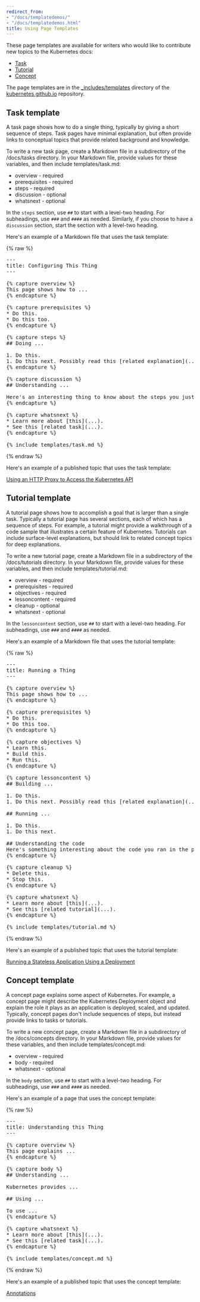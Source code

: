 ```yaml
---
redirect_from:
- "/docs/templatedemos/"
- "/docs/templatedemos.html"
title: Using Page Templates
---
```


<!--<html>
<body>-->

<p>These page templates are available for writers who would like to contribute new topics to the Kubernetes docs:</p>

<ul>
    <li><a href="#task_template">Task</a></li>
    <li><a href="#tutorial_template">Tutorial</a></li>
    <li><a href="#concept_template">Concept</a></li>
</ul>

<p>The page templates are in the <a href="https://github.com/kubernetes/kubernetes.github.io/tree/master/_includes/templates" target="_blank">_includes/templates</a> directory of the <a href="https://github.com/kubernetes/kubernetes.github.io">kubernetes.github.io</a> repository.

<h2 id="task_template">Task template</h2>

<p>A task page shows how to do a single thing, typically by giving a short
sequence of steps. Task pages have minimal explanation, but often provide links
to conceptual topics that provide related background and knowledge.</p>

<p>To write a new task page, create a Markdown file in a subdirectory of the
/docs/tasks directory. In your Markdown file, provide values for these
variables, and then include templates/task.md:</p>

<ul>
    <li>overview - required</li>
    <li>prerequisites - required</li>
    <li>steps - required</li>
    <li>discussion - optional</li>
    <li>whatsnext - optional</li>
</ul>

<p>In the <code>steps</code> section, use <code>##</code> to start with a level-two heading. For subheadings,
use <code>###</code> and <code>####</code> as needed. Similarly, if you choose to have a <code>discussion</code> section,
start the section with a level-two heading.</p>

<p>Here's an example of a Markdown file that uses the task template:</p>

{% raw %}
<pre>---
title: Configuring This Thing
---

{% capture overview %}
This page shows how to ...
{% endcapture %}

{% capture prerequisites %}
* Do this.
* Do this too.
{% endcapture %}

{% capture steps %}
## Doing ...

1. Do this.
1. Do this next. Possibly read this [related explanation](...).
{% endcapture %}

{% capture discussion %}
## Understanding ...

Here's an interesting thing to know about the steps you just did.
{% endcapture %}

{% capture whatsnext %}
* Learn more about [this](...).
* See this [related task](...).
{% endcapture %}

{% include templates/task.md %}
</pre>
{% endraw %}

<p>Here's an example of a published topic that uses the task template:</p>

<p><a href="/docs/tasks/access-kubernetes-api/http-proxy-access-api">Using an HTTP Proxy to Access the Kubernetes API</a></p>

<h2 id="tutorial_template">Tutorial template</h2>

<p>A tutorial page shows how to accomplish a goal that is larger than a single
task. Typically a tutorial page has several sections, each of which has a
sequence of steps. For example, a tutorial might provide a walkthrough of a
code sample that illustrates a certain feature of Kubernetes. Tutorials can
include surface-level explanations, but should link to related concept topics
for deep explanations.

<p>To write a new tutorial page, create a Markdown file in a subdirectory of the
/docs/tutorials directory. In your Markdown file, provide values for these
variables, and then include templates/tutorial.md:</p>

<ul>
    <li>overview - required</li>
    <li>prerequisites - required</li>
    <li>objectives - required</li>
    <li>lessoncontent - required</li>
    <li>cleanup - optional</li>
    <li>whatsnext - optional</li>
</ul>

<p>In the <code>lessoncontent</code> section, use <code>##</code> to start with a level-two heading. For subheadings,
use <code>###</code> and <code>####</code> as needed.

<p>Here's an example of a Markdown file that uses the tutorial template:</p>

{% raw %}
<pre>---
title: Running a Thing
---

{% capture overview %}
This page shows how to ...
{% endcapture %}

{% capture prerequisites %}
* Do this.
* Do this too.
{% endcapture %}

{% capture objectives %}
* Learn this.
* Build this.
* Run this.
{% endcapture %}

{% capture lessoncontent %}
## Building ...

1. Do this.
1. Do this next. Possibly read this [related explanation](...).

## Running ...

1. Do this.
1. Do this next.

## Understanding the code
Here's something interesting about the code you ran in the preceding steps.
{% endcapture %}

{% capture cleanup %}
* Delete this.
* Stop this.
{% endcapture %}

{% capture whatsnext %}
* Learn more about [this](...).
* See this [related tutorial](...).
{% endcapture %}

{% include templates/tutorial.md %}
</pre>
{% endraw %}

<p>Here's an example of a published topic that uses the tutorial template:</p>

<p><a href="/docs/tutorials/stateless-application/run-stateless-application-deployment/">Running a Stateless Application Using a Deployment</a></p>

<h2 id="concept_template">Concept template</h2>

<p>A concept page explains some aspect of Kubernetes. For example, a concept
page might describe the Kubernetes Deployment object and explain the role it
plays as an application is deployed, scaled, and updated. Typically, concept
pages don't include sequences of steps, but instead provide links to tasks or
tutorials.

<p>To write a new concept page, create a Markdown file in a subdirectory of the
/docs/concepts directory. In your Markdown file,  provide values for these
variables, and then include templates/concept.md:</p>

<ul>
    <li>overview - required</li>
    <li>body - required</li>
    <li>whatsnext - optional</li>
</ul>

<p>In the <code>body</code> section, use <code>##</code> to start with a level-two heading. For subheadings,
use <code>###</code> and <code>####</code> as needed.

<p>Here's an example of a page that uses the concept template:</p>

{% raw %}
<pre>---
title: Understanding this Thing
---

{% capture overview %}
This page explains ...
{% endcapture %}

{% capture body %}
## Understanding ...

Kubernetes provides ...

## Using ...

To use ...
{% endcapture %}

{% capture whatsnext %}
* Learn more about [this](...).
* See this [related task](...).
{% endcapture %}

{% include templates/concept.md %}
</pre>
{% endraw %}

<p>Here's an example of a published topic that uses the concept template:</p>

<p><a href="/docs/concepts/overview/working-with-objects/annotations/">Annotations</a></p>

<!--</body>
</html>-->

